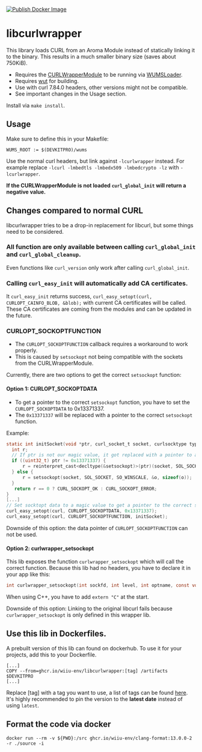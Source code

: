 [![Publish Docker Image](https://github.com/wiiu-env/libcurlwrapper/actions/workflows/push_image.yml/badge.svg)](https://github.com/wiiu-env/libcurlwrapper/actions/workflows/push_image.yml)

# libcurlwrapper

This library loads CURL from an Aroma Module instead of statically linking it to the binary. This results in a much smaller binary size (saves about 750KiB).

- Requires the [CURLWrapperModule](https://github.com/wiiu-env/CURLWrapperModule) to be running via [WUMSLoader](https://github.com/wiiu-env/WUMSLoader).
- Requires [wut](https://github.com/devkitPro/wut) for building.
- Use with curl 7.84.0 headers, other versions might not be compatible.
- See important changes in the Usage section.

Install via `make install`.

## Usage

Make sure to define this in your Makefile:

```
WUMS_ROOT := $(DEVKITPRO)/wums
```

Use the normal curl headers, but link against `-lcurlwrapper` instead. For example replace `-lcurl -lmbedtls -lmbedx509 -lmbedcrypto -lz` with `-lcurlwrapper`.

**If the CURLWrapperModule is not loaded `curl_global_init` will return a negative value.**

## Changes compared to normal CURL

libcurlwrapper tries to be a drop-in replacement for libcurl, but some things need to be considered.

### All function are only available between calling `curl_global_init` and `curl_global_cleanup`.

Even functions like `curl_version` only work after calling `curl_global_init`.

### Calling `curl_easy_init` will automatically add CA certificates.

It `curl_easy_init` returns success, `curl_easy_setopt(curl, CURLOPT_CAINFO_BLOB, &blob);` with current CA certificates will be called.
These CA certificates are coming from the modules and can be updated in the future.

### CURLOPT_SOCKOPTFUNCTION

- The `CURLOPT_SOCKOPTFUNCTION` callback requires a workaround to work properly.
- This is caused by `setsockopt` not being compatible with the sockets from the CURLWrapperModule.

Currently, there are two options to get the correct `setsockopt` function:

#### Option 1: CURLOPT_SOCKOPTDATA

- To get a pointer to the correct `setsockopt` function, you have to set the `CURLOPT_SOCKOPTDATA` to 0x13371337.
- The `0x13371337` will be replaced with a pointer to the correct `setsockopt` function.

Example:

```C  
static int initSocket(void *ptr, curl_socket_t socket, curlsocktype type) {    
  int r;
  // If ptr is not our magic value, it got replaced with a pointer to a valid setsockopt function.
  if ((uint32_t) ptr != 0x13371337) {
      r = reinterpret_cast<decltype(&setsockopt)>(ptr)(socket, SOL_SOCKET, SO_WINSCALE, &o, sizeof(o));
  } else {
      r = setsockopt(socket, SOL_SOCKET, SO_WINSCALE, &o, sizeof(o));
  }
   return r == 0 ? CURL_SOCKOPT_OK : CURL_SOCKOPT_ERROR;
}
[...]
// Set socktopt data to a magic value to get a pointer to the correct setsockopt function.
curl_easy_setopt(curl, CURLOPT_SOCKOPTDATA, 0x13371337);
curl_easy_setopt(curl, CURLOPT_SOCKOPTFUNCTION, initSocket);
```

Downside of this option: the data pointer of `CURLOPT_SOCKOPTFUNCTION` can not be used.

#### Option 2: curlwrapper_setsockopt

This lib exposes the function `curlwrapper_setsockopt` which will call the correct function. Because this lib had no headers, you have to
declare it in your app like this:

````C
int curlwrapper_setsockopt(int sockfd, int level, int optname, const void *optval, socklen_t optlen);
````

When using C++, you have to add `extern "C"` at the start.

Downside of this option: Linking to the original libcurl fails because `curlwrapper_setsockopt` is only defined in this wrapper lib.

## Use this lib in Dockerfiles.

A prebuilt version of this lib can found on dockerhub. To use it for your projects, add this to your Dockerfile.

```
[...]
COPY --from=ghcr.io/wiiu-env/libcurlwrapper:[tag] /artifacts $DEVKITPRO
[...]
```

Replace [tag] with a tag you want to use, a list of tags can be found [here](https://github.com/wiiu-env/libcurlwrapper/pkgs/container/libcurlwrapper/versions).
It's highly recommended to pin the version to the **latest date** instead of using `latest`.

## Format the code via docker

`docker run --rm -v ${PWD}:/src ghcr.io/wiiu-env/clang-format:13.0.0-2 -r ./source -i`
